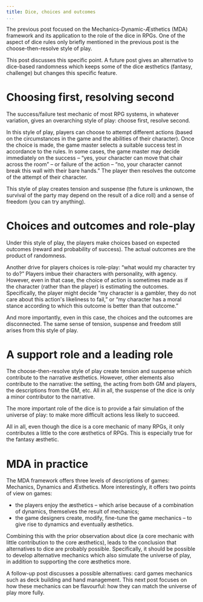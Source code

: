 ```yaml
---
title: Dice, choices and outcomes
...
```


The previous post focused on the Mechanics-Dynamic-Æsthetics (MDA) framework and its application to the role of the dice in RPGs.
One of the aspect of dice rules only briefly mentioned in the previous post is the choose-then-resolve style of play.

This post discusses this specific point.
A future post gives an alternative to dice-based randomness which keeps some of the dice æsthetics (fantasy, challenge) but changes this specific feature.



# Choosing first, resolving second

The success/failure test mechanic of most RPG systems, in whatever variation, gives an overarching style of play: choose first, resolve second.

In this style of play, players can choose to attempt different actions (based on the circumstances in the game and the abilities of their character).
Once the choice is made, the game master selects a suitable success test in accordance to the rules.
In some cases, the game master may decide immediately on the success – “yes, your character can move that chair across the room” – or failure of the action – “no, your character cannot break this wall with their bare hands.”
The player then resolves the outcome of the attempt of their character.

This style of play creates tension and suspense (the future is unknown, the survival of the party may depend on the result of a dice roll) and a sense of freedom (you can try anything).


# Choices and outcomes and role-play

Under this style of play, the players make choices based on expected outcomes (reward and probability of success).
The actual outcomes are the product of randomness.

Another drive for players choices is role-play: “what would my character try to do?”
Players imbue their characters with personality, with agency.
However, even in that case, the choice of action is sometimes made as if the character (rather than the player) is estimating the outcomes.
Specifically, the player might decide “my character is a gambler, they do not care about this action's likeliness to fail,” or “my character has a moral stance according to which this outcome is better than that outcome.”

And more importantly, even in this case, the choices and the outcomes are disconnected.
The same sense of tension, suspense and freedom still arises from this style of play.


# A support role and a leading role

The choose-then-resolve style of play create tension and suspense which contribute to the narrative æsthetics.
However, other elements also contribute to the narrative: the setting, the acting from both GM and players, the descriptions from the GM, etc.
All in all, the suspense of the dice is only a minor contributor to the narrative.

The more important role of the dice is to provide a fair simulation of the universe of play: to make more difficult actions less likely to succeed.

All in all, even though the dice is a core mechanic of many RPGs, it only contributes a little to the core æsthetics of RPGs.
This is especially true for the fantasy æsthetic.


# MDA in practice

The MDA framework offers three levels of descriptions of games: Mechanics, Dynamics and Æsthetics.
More interestingly, it offers two points of view on games:

- the players enjoy the æsthetics – which arise because of a combination of dynamics, themselves the result of mechanics;
- the game designers create, modify, fine-tune the game mechanics – to give rise to dynamics and eventually æsthetics.

Combining this with the prior observation about dice (a core mechanic with little contribution to the core æsthetics), leads to the conclusion that alternatives to dice are probably possible.
Specifically, it should be possible to develop alternative mechanics which also simulate the universe of play, in addition to supporting the core æsthetics more.


A follow-up post discusses a possible alternatives: card games mechanics such as deck building and hand management.
This next post focuses on how these mechanics can be flavourful: how they can match the universe of play more fully.

